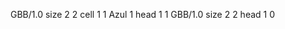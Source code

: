 <gs-board> GBB/1.0
size 2 2
cell 1 1 Azul 1 
head 1 1
 </gs-board>
<gs-board> GBB/1.0
size 2 2
head 1 0
 </gs-board>
